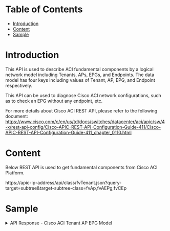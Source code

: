 # Table of Contents
- [Introduction](#introduction)
- [Content](#content)
- [Sample](#sample)



# Introduction <a name="introduction"></a>
This API is used to describe ACI fundamental components by a logical network model including Tenants, APs, EPGs, and Endpoints. 
The data model has four keys including values of Tenant, AP, EPG, and Endpoint respectively. 

This API can be used to diagnose Cisco ACI network configurations, such as to check an EPG without any endpoint, etc.

For more details about Cisco ACI REST API, please refer to the following document: https://www.cisco.com/c/en/us/td/docs/switches/datacenter/aci/apic/sw/4-x/rest-api-config/Cisco-APIC-REST-API-Configuration-Guide-411/Cisco-APIC-REST-API-Configuration-Guide-411_chapter_0110.html


# Content <a name="content"></a>
Below REST API is used to get fundamental components from Cisco ACI Platform. 

https://apic-ip-address/api/class/fvTenant.json?query-target=subtree&target-subtree-class=fvAp,fvAEPg,fvCEp


# Sample <a name="sample"></a>
<details><summary>API Response - Cisco ACI Tenant AP EPG Model</summary>

```json
[
    {
        "tenant": "NB.BOS",
        "ap": "APP.QA-AP",
        "epg": "BackEnd-EPG",
        "cep": ""
    },
    {
        "tenant": "NB.BOS",
        "ap": "APP.QA-AP",
        "epg": "MiddleWare-EPG",
        "cep": ""
    },
    {
        "tenant": "NB.BOS",
        "ap": "APP.QA-AP",
        "epg": "TestTabooEPG",
        "cep": ""
    },
    {
        "tenant": "Demo-Lab",
        "ap": "Demo-PBR",
        "epg": "WEB",
        "cep": "00:50:56:BE:40:C1"
    }
]
```